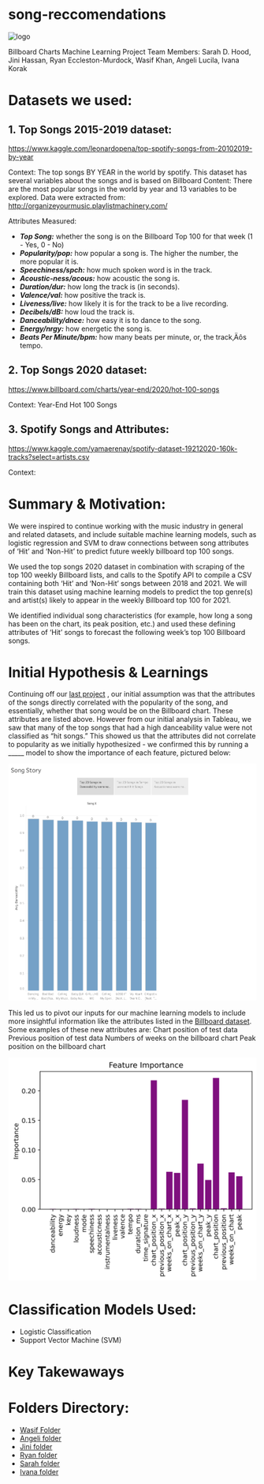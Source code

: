 # song-reccomendations

![logo](https://upload.wikimedia.org/wikipedia/commons/2/2b/Billboard_Hot_100_logo.jpg)

Billboard Charts Machine Learning Project
Team Members: Sarah D. Hood, Jini Hassan, Ryan Eccleston-Murdock, Wasif Khan, Angeli Lucila, Ivana Korak

# Datasets we used: 

## 1. Top Songs 2015-2019 dataset: 
https://www.kaggle.com/leonardopena/top-spotify-songs-from-20102019-by-year 

Context: The top songs BY YEAR in the world by spotify. This dataset has several variables about the songs and is based on Billboard
Content: There are the most popular songs in the world by year and 13 variables to be explored. Data were extracted from: http://organizeyourmusic.playlistmachinery.com/

Attributes Measured:

* ***Top Song:*** whether the song is on the Billboard Top 100 for that week (1 - Yes, 0 - No)
* ***Popularity/pop:*** how popular a song is. The higher the number, the more popular it is.
* ***Speechiness/spch:*** how much spoken word is in the track.
* ***Acoustic-ness/acous:*** how acoustic the song is.
* ***Duration/dur:*** how long the track is (in seconds).
* ***Valence/val:*** how positive the track is.
* ***Liveness/live:*** how likely it is for the track to be a live recording.
* ***Decibels/dB:*** how loud the track is.
* ***Danceability/dnce:*** how easy it is to dance to the song.
* ***Energy/nrgy:*** how energetic the song is.
* ***Beats Per Minute/bpm:*** how many beats per minute, or, the track‚Äôs tempo.


## 2. Top Songs 2020 dataset:
https://www.billboard.com/charts/year-end/2020/hot-100-songs

Context: Year-End Hot 100 Songs

## 3. Spotify Songs and Attributes: 
https://www.kaggle.com/yamaerenay/spotify-dataset-19212020-160k-tracks?select=artists.csv

Context: 

# Summary & Motivation: 

We were inspired to continue working with the music industry in general and related datasets, and include suitable machine learning models, such as logistic regression and SVM to draw connections between song attributes of ‘Hit’ and ‘Non-Hit’ to predict future weekly billboard top 100 songs.

We used the top songs 2020 dataset in combination with scraping of the top 100 weekly Billboard lists, and  calls to the Spotify API to compile a CSV containing both ‘Hit’ and ‘Non-Hit’ songs between 2018 and 2021. We will train this dataset using machine learning models to predict the top genre(s) and artist(s) likely to appear in the weekly Billboard top 100 for 2021. 

We identified individual song characteristics (for example, how long a song has been on the chart, its peak position, etc.) and used these defining attributes of ‘Hit’ songs to forecast the following week’s top 100 Billboard songs. 


# Initial Hypothesis & Learnings

Continuing off our [last project](https://github.com/reccleston/music-project) , our initial assumption was that the attributes of the songs directly correlated with the popularity of the song, and essentially, whether that song would be on the Billboard chart. These attributes are listed above. However from our initial analysis in Tableau, we saw that many of the top songs that had a high danceability value were not classified as “hit songs.” This showed us that the attributes did not correlate to popularity as we initially hypothesized - we confirmed this by running a _____ model to show the importance of each feature, pictured below:


![Song_Story](angeli/Song_Story.png)

This led us to pivot our inputs for our machine learning models to include more insightful information like the attributes listed in the [Billboard dataset](BB_Final.csv). Some examples of these new attributes are:
Chart position of test data
Previous position of test data
Numbers of weeks on the billboard chart
Peak position on the billboard chart


![Features](ryan/image.png)

# Classification Models Used:
* Logistic Classification
* Support Vector Machine (SVM)

# Key Takewaways

# Folders Directory:
* [Wasif Folder](https://github.com/reccleston/song-recomendations/tree/main/wasif)
* [Angeli folder](https://github.com/reccleston/song-recomendations/tree/main/angeli) 
* [Jini folder](https://github.com/reccleston/song-recomendations/tree/main/jini)
* [Ryan folder](https://github.com/reccleston/song-recomendations/tree/main/ryan/data)
* [Sarah folder](https://github.com/reccleston/song-recomendations/tree/main/sarah) 
* [Ivana folder](https://github.com/reccleston/song-recomendations/tree/main/ivana)


